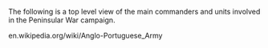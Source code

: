 The following is a top level view of the main commanders and units involved in the
Peninsular War campaign.
 
en.wikipedia.org/wiki/Anglo-Portuguese_Army


